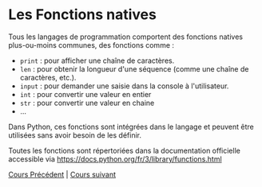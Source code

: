 # Les Fonctions natives

Tous les langages de programmation comportent des fonctions natives plus-ou-moins communes, des fonctions comme :

- `print` : pour afficher une chaîne de caractères.
- `len` : pour obtenir la longueur d'une séquence (comme une chaîne de caractères, etc.).
- `input` : pour demander une saisie dans la console à l'utilisateur.
- `int` : pour convertir une valeur en entier
- `str` : pour convertir une valeur en chaine
- ...

Dans Python, ces fonctions sont intégrées dans le langage et peuvent être utilisées sans avoir besoin de les définir.

Toutes les fonctions sont répertoriées dans la documentation officielle accessible via https://docs.python.org/fr/3/library/functions.html

[Cours Précédent](../Cours/4_Operations%20sur%20chaines.md) | 
[Cours suivant](../Cours/6_Conditions.md)